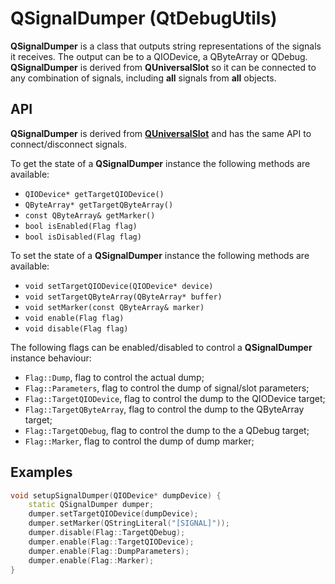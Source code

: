 # QSignalDumper (QtDebugUtils)

**QSignalDumper** is a class that outputs string representations of the signals it receives. The output can be to a QIODevice, a QByteArray or QDebug. **QSignalDumper** is derived from **QUniversalSlot** so it can be connected to any combination of signals, including **all** signals from **all** objects.

## API

**QSignalDumper** is derived from [**QUniversalSlot**](https://github.com/Pedro-MC/QtDebugUtils/blob/master/README-QUniversalSlot.md) and has the same API to connect/disconnect signals.

To get the state of a **QSignalDumper** instance the following methods are available:

* `QIODevice* getTargetQIODevice()`
* `QByteArray* getTargetQByteArray()`
* `const QByteArray& getMarker()`
* `bool isEnabled(Flag flag)`
* `bool isDisabled(Flag flag)`

To set the state of a **QSignalDumper** instance the following methods are available:

* `void setTargetQIODevice(QIODevice* device)`
* `void setTargetQByteArray(QByteArray* buffer)`
* `void setMarker(const QByteArray& marker)`
* `void enable(Flag flag)`
* `void disable(Flag flag)`

The following flags can be enabled/disabled to control a **QSignalDumper** instance behaviour:

* `Flag::Dump`, flag to control the actual dump;
* `Flag::Parameters`, flag to control the dump of signal/slot parameters;
* `Flag::TargetQIODevice`, flag to control the dump to the QIODevice target;
* `Flag::TargetQByteArray`, flag to control the dump to the QByteArray target;
* `Flag::TargetQDebug`, flag to control the dump to the a QDebug target;
* `Flag::Marker`, flag to control the dump of dump marker;

## Examples

```C++
void setupSignalDumper(QIODevice* dumpDevice) {
    static QSignalDumper dumper;
    dumper.setTargetQIODevice(dumpDevice);
    dumper.setMarker(QStringLiteral("[SIGNAL]"));
    dumper.disable(Flag::TargetQDebug);
    dumper.enable(Flag::TargetQIODevice);
    dumper.enable(Flag::DumpParameters);
    dumper.enable(Flag::Marker);
}
```
